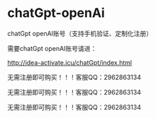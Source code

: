 # chatGpt-openAi

chatGpt openAI账号（支持手机验证、定制化注册）

需要chatGpt openAI账号请进：

http://idea-activate.icu/chatGpt/index.html

无需注册即可购买！！！客服QQ：2962863134

无需注册即可购买！！！客服QQ：2962863134

无需注册即可购买！！！客服QQ：2962863134
